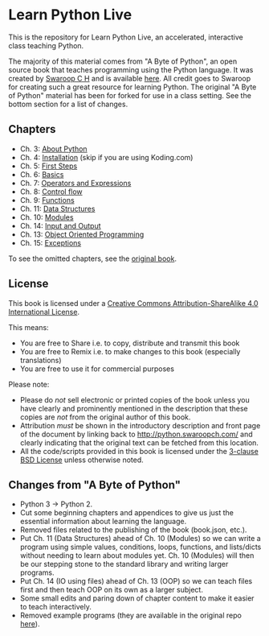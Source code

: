# Learn Python Live

This is the repository for Learn Python Live, an accelerated, interactive class teaching Python.

The majority of this material comes from "A Byte of Python", an open source book that teaches programming using the Python language. It was created by [Swaroop C H](http://www.swaroopch.com/) and is available [here](http://python.swaroopch.com/). All credit goes to Swaroop for creating such a great resource for learning Python. The original "A Byte of Python" material has been for forked for use in a class setting. See the bottom section for a list of changes.

## Chapters

* Ch. 3: [About Python](03_about_python.md)
* Ch. 4: [Installation](04_installation.md) (skip if you are using Koding.com)
* Ch. 5: [First Steps](05_first_steps.md)
* Ch. 6: [Basics](06_basics.md)
* Ch. 7: [Operators and Expressions](07_op_exp.md)
* Ch. 8: [Control flow](08_control_flow.md)
* Ch. 9: [Functions](09_functions.md)
* Ch. 11: [Data Structures](11_data_structures.md)
* Ch. 10: [Modules](10_modules.md)
* Ch. 14: [Input and Output](14_io.md)
* Ch. 13: [Object Oriented Programming](13_oop.md)
* Ch. 15: [Exceptions](15_exceptions.md)

To see the omitted chapters, see the [original book](http://python.swaroopch.com/).

## License

This book is licensed under a [Creative Commons Attribution-ShareAlike 4.0 International License](http://creativecommons.org/licenses/by-sa/4.0/).

This means:

- You are free to Share i.e. to copy, distribute and transmit this book
- You are free to Remix i.e. to make changes to this book (especially translations)
- You are free to use it for commercial purposes

Please note:

- Please do *not* sell electronic or printed copies of the book unless you have clearly and prominently mentioned in the description that these copies are *not* from the original author of this book.
- Attribution *must* be shown in the introductory description and front page of the document by linking back to http://python.swaroopch.com/ and clearly indicating that the original text can be fetched from this location.
- All the code/scripts provided in this book is licensed under the [3-clause BSD License](http://www.opensource.org/licenses/bsd-license.php) unless otherwise noted.

## Changes from "A Byte of Python"

* Python 3 -> Python 2.
* Cut some beginning chapters and appendices to give us just the essential information about learning the language.
* Removed files related to the publishing of the book (book.json, etc.).
* Put Ch. 11 (Data Structures) ahead of Ch. 10 (Modules) so we can write a program using simple values, conditions, loops, functions, and lists/dicts without needing to learn about modules yet. Ch. 10 (Modules) will then be our stepping stone to the standard library and writing larger programs.
* Put Ch. 14 (IO using files) ahead of Ch. 13 (OOP) so we can teach files first and then teach OOP on its own as a larger subject.
* Some small edits and paring down of chapter content to make it easier to teach interactively.
* Removed example programs (they are available in the original repo [here](https://github.com/swaroopch/byte-of-python/tree/master/programs)).
